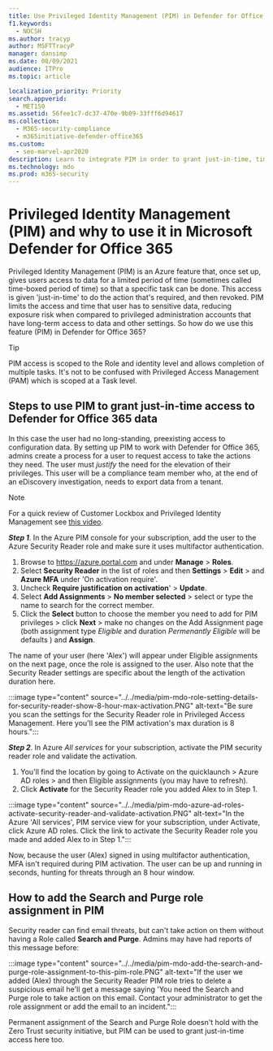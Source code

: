 ```yaml
---
title: Use Privileged Identity Management (PIM) in Defender for Office 365.
f1.keywords:
  - NOCSH
ms.author: tracyp
author: MSFTTracyP
manager: dansimp
ms.date: 08/09/2021
audience: ITPro
ms.topic: article

localization_priority: Priority
search.appverid:
  - MET150
ms.assetid: 56fee1c7-dc37-470e-9b09-33fff6d94617
ms.collection:
  - M365-security-compliance
  - m365initiative-defender-office365
ms.custom:
  - seo-marvel-apr2020
description: Learn to integrate PIM in order to grant just-in-time, time limited access to users to do elevated privilege tasks in Microsoft Defender for Office 365, lowering risk to your data.
ms.technology: mdo
ms.prod: m365-security
---
```


# Privileged Identity Management (PIM) and why to use it in Microsoft Defender for Office 365

Privileged Identity Management (PIM) is an Azure feature that, once set up, gives users access to data for a limited period of time (sometimes called time-boxed period of time) so that a specific task can be done. This access is given 'just-in-time' to do the action that's required, and then revoked. PIM limits the access and time that user has to sensitive data, reducing exposure risk when compared to privileged administration accounts that have long-term access to data and other settings. So how do we use this feature (PIM) in Defender for Office 365?

> [!TIP]
> PIM access is scoped to the Role and identity level and allows completion of multiple tasks. It's not to be confused with Privileged Access Management (PAM) which is scoped at a Task level.

## Steps to use PIM to grant just-in-time access to Defender for Office 365 data

In this case the user had no long-standing, preexisting access to configuration data. By setting up PIM to work with Defender for Office 365, admins create a process for a user to request access to take the actions they need. The user must *justify* the need for the elevation of their privileges. This user will be a compliance team member who, at the end of an eDiscovery investigation, needs to export data from a tenant.

> [!NOTE]
> For a quick review of Customer Lockbox and Privileged Identity Management see [this video](https://www.youtube.com/watch?v=30_igb5r1eE).

***Step 1***. In the Azure PIM console for your subscription, add the user to the Azure Security Reader role and make sure it uses multifactor authentication.

1. Browse to https://azure.portal.com and under **Manage** > **Roles**.
2. Select **Security Reader** in the list of roles and then **Settings** > **Edit** > and **Azure MFA** under 'On activation require'.
3. Uncheck **Require justification on activation**' > **Update**.
4. Select **Add Assignments** > **No member selected** > select or type the name to search for the correct member.
5. Click the **Select** button to choose the member you need to add for PIM privileges > click **Next** > make no changes on the Add Assignment page (both assignment type *Eligible* and duration *Permenantly Eligible* will be defaults ) and **Assign**.

The name of your user (here 'Alex') will appear under Eligible assignments on the next page, once the role is assigned to the user. Also note that the Security Reader settings are specific about the length of the activation duration here.

:::image type="content" source="../../media/pim-mdo-role-setting-details-for-security-reader-show-8-hour-max-activation.PNG" alt-text="Be sure you scan the settings for the Security Reader role in Privileged Access Management. Here you'll see the PIM activation's max duration is 8 hours.":::

***Step 2***. In Azure *All services* for your subscription, activate the PIM security reader role and validate the activation. 

1. You'll find the location by going to Activate on the quicklaunch > Azure AD roles > and then Eligible assignments (you may have to refresh).
2. Click **Activate** for the Security Reader role you added Alex to in Step 1.

:::image type="content" source="../../media/pim-mdo-azure-ad-roles-activate-security-reader-and-validate-activation.PNG" alt-text="In the Azure 'All services', PIM service view for your subscription, under Activate, click Azure AD roles. Click the link to activate the Security Reader role you made and added Alex to in Step 1.":::

Now, because the user (Alex) signed in using multifactor authentication, MFA isn't required during PIM activation. The user can be up and running in seconds, hunting for threats through an 8 hour window.

## How to add the Search and Purge role assignment in PIM

Security reader can find email threats, but can't take action on them without having a Role called **Search and Purge**. Admins may have had reports of this message before:

:::image type="content" source="../../media/pim-mdo-add-the-search-and-purge-role-assignment-to-this-pim-role.PNG" alt-text="If the user we added (Alex) through the Security Reader PIM role tries to delete a suspicious email he'll get a message saying 'You need the Search and Purge role to take action on this email. Contact your administrator to get the role assignment or add the email to an incident.":::

Permanent assignment of the Search and Purge Role doesn't hold with the Zero Trust security initiative, but PIM can be used to grant just-in-time access here too.

